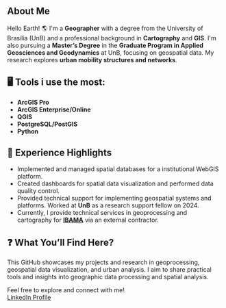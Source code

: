 ## About Me  
Hello Earth! 🌎
I'm a **Geographer** with a degree from the University of Brasília (UnB) and a professional background in **Cartography** and **GIS**. I'm also pursuing a **Master’s Degree** in the **Graduate Program in Applied Geosciences and Geodynamics** at UnB, focusing on geospatial data. My research explores **urban mobility structures and networks**.

## 🖥️ Tools i use the most:
- **ArcGIS Pro**
- **ArcGIS Enterprise/Online**
- **QGIS**
- **PostgreSQL/PostGIS**
- **Python**

## 💼 Experience Highlights
- Implemented and managed spatial databases for a institutional WebGIS platform.
- Created dashboards for spatial data visualization and performed data quality control.
- Provided technical support for implementing geospatial systems and platforms.
Worked at **UnB** as a research support fellow on 2024.
- Currently, I provide technical services in geoprocessing and cartography for [**IBAMA**](https://pamgia.ibama.gov.br/home/) via an external contractor.

## ❓ What You’ll Find Here?
This GitHub showcases my projects and research in geoprocessing, geospatial data visualization, and urban analysis. I aim to share practical tools and insights into geographic data processing and spatial analysis.

Feel free to explore and connect with me!  
[LinkedIn Profile](https://www.linkedin.com/in/vagnerferrazjr/)